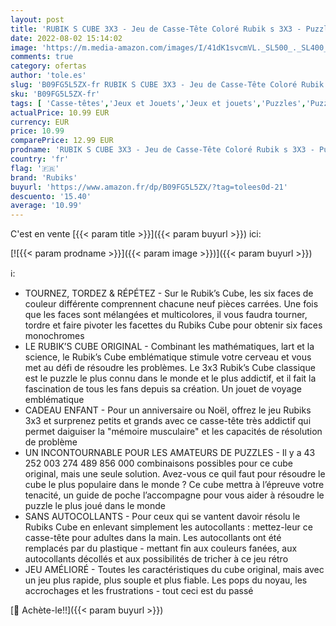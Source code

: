 ```yaml
---
layout: post
title: 'RUBIK S CUBE 3X3 - Jeu de Casse-Tête Coloré Rubik s 3X3 - Puzzle 3x3 Original Correspondance Couleurs - Cube Classique Résolution de Problème - 6063968 - Version 2022 - Jouet Enfant 8 Ans et +'
date: 2022-08-02 15:14:02
image: 'https://m.media-amazon.com/images/I/41dK1svcmVL._SL500_._SL400_.jpg'
comments: true
category: ofertas
author: 'tole.es'
slug: 'B09FG5L5ZX-fr RUBIK S CUBE 3X3 - Jeu de Casse-Tête Coloré Rubik s 3X3 -...'
sku: 'B09FG5L5ZX-fr'
tags: [ 'Casse-têtes','Jeux et Jouets','Jeux et jouets','Puzzles','Puzzles rotatifs et séquentiels','rubiks','🇫🇷', ]
actualPrice: 10.99 EUR
currency: EUR
price: 10.99
comparePrice: 12.99 EUR
prodname: 'RUBIK S CUBE 3X3 - Jeu de Casse-Tête Coloré Rubik s 3X3 - Puzzle 3x3 Original Correspondance Couleurs - Cube Classique Résolution de Problème - 6063968 - Version 2022 - Jouet Enfant 8 Ans et +'
country: 'fr'
flag: '🇫🇷'
brand: 'Rubiks'
buyurl: 'https://www.amazon.fr/dp/B09FG5L5ZX/?tag=tolees0d-21'
descuento: '15.40'
average: '10.99'
---
```


C'est en vente [{{< param title >}}]({{< param buyurl >}}) ici:

[![{{< param prodname >}}]({{< param image >}})]({{< param buyurl >}})

ℹ️:

- TOURNEZ, TORDEZ & RÉPÉTEZ - Sur le Rubik’s Cube, les six faces de couleur différente comprennent chacune neuf pièces carrées. Une fois que les faces sont mélangées et multicolores, il vous faudra tourner, tordre et faire pivoter les facettes du Rubiks Cube pour obtenir six faces monochromes
- LE RUBIK’S CUBE ORIGINAL - Combinant les mathématiques, lart et la science, le Rubik’s Cube emblématique stimule votre cerveau et vous met au défi de résoudre les problèmes. Le 3x3 Rubik’s Cube classique est le puzzle le plus connu dans le monde et le plus addictif, et il fait la fascination de tous les fans depuis sa création. Un jouet de voyage emblématique
- CADEAU ENFANT - Pour un anniversaire ou Noël, offrez le jeu Rubiks 3x3 et surprenez petits et grands avec ce casse-tête très addictif qui permet daiguiser la "mémoire musculaire" et les capacités de résolution de problème
- UN INCONTOURNABLE POUR LES AMATEURS DE PUZZLES - Il y a 43 252 003 274 489 856 000 combinaisons possibles pour ce cube original, mais une seule solution. Avez-vous ce quil faut pour résoudre le cube le plus populaire dans le monde ? Ce cube mettra à l’épreuve votre tenacité, un guide de poche l’accompagne pour vous aider à résoudre le puzzle le plus joué dans le monde
- SANS AUTOCOLLANTS - Pour ceux qui se vantent davoir résolu le Rubiks Cube en enlevant simplement les autocollants : mettez-leur ce casse-tête pour adultes dans la main. Les autocollants ont été remplacés par du plastique - mettant fin aux couleurs fanées, aux autocollants décollés et aux possibilités de tricher à ce jeu rétro
- JEU AMÉLIORÉ - Toutes les caractéristiques du cube original, mais avec un jeu plus rapide, plus souple et plus fiable. Les pops du noyau, les accrochages et les frustrations - tout ceci est du passé

[🛒 Achète-le!!]({{< param buyurl >}})
